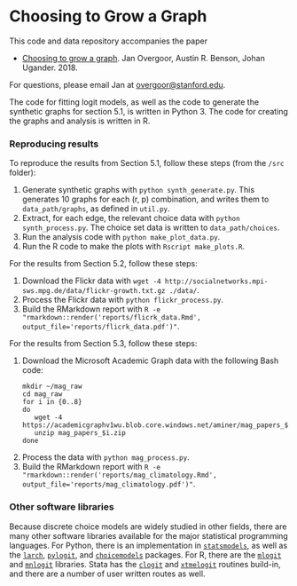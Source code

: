 # Choosing to Grow a Graph

This code and data repository accompanies the paper

- [Choosing to grow a graph](..). Jan Overgoor, Austin R. Benson, Johan Ugander. 2018.

For questions, please email Jan at overgoor@stanford.edu.

The code for fitting logit models, as well as the code to generate the synthetic graphs for section 5.1, is written in Python 3. The code for creating the graphs and analysis is written in R.

### Reproducing results

To reproduce the results from Section 5.1, follow these steps (from the `/src` folder):

1. Generate synthetic graphs with `python synth_generate.py`. This generates 10 graphs for each (r, p) combination, and writes them to `data_path/graphs`, as defined in `util.py`.
2. Extract, for each edge, the relevant choice data with `python synth_process.py`. The choice set data is written to `data_path/choices`.
3. Run the analysis code with `python make_plot_data.py`.
4. Run the R code to make the plots with `Rscript make_plots.R`.

For the results from Section 5.2, follow these steps:

1. Download the Flickr data with `wget -4 http://socialnetworks.mpi-sws.mpg.de/data/flickr-growth.txt.gz ./data/`.
2. Process the Flickr data with `python flickr_process.py`.
3. Build the RMarkdown report with `R -e "rmarkdown::render('reports/flicrk_data.Rmd', output_file='reports/flicrk_data.pdf')"`.

For the results from Section 5.3, follow these steps:

1. Download the Microsoft Academic Graph data with the following Bash code:
    ```
    mkdir ~/mag_raw
    cd mag_raw
    for i in {0..8}
    do
       wget -4 https://academicgraphv1wu.blob.core.windows.net/aminer/mag_papers_$i.zip
       unzip mag_papers_$i.zip
    done
    ```
2. Process the data with `python mag_process.py`.
2. Build the RMarkdown report with `R -e "rmarkdown::render('reports/mag_climatology.Rmd', output_file='reports/mag_climatology.pdf')"`.


### Other software libraries

Because discrete choice models are widely studied in other fields, there are many other software libraries available for the major statistical programming languages. For Python, there is an implementation in [`statsmodels`](https://www.statsmodels.org/dev/examples/notebooks/generated/discrete_choice_example.html), as well as the [`larch`](https://larch.readthedocs.io/en/latest/), [`pylogit`](https://pypi.org/project/pylogit/), and [`choicemodels`](https://github.com/UDST/choicemodels) packages. For R, there are the [`mlogit`](https://cran.r-project.org/web/packages/mlogit/vignettes/mlogit.pdf) and [`mnlogit`](https://cran.r-project.org/web/packages/mnlogit/vignettes/mnlogit.pdf) libraries. Stata has the [`clogit`](https://www.stata.com/manuals13/rclogit.pdf) and [`xtmelogit`](https://www.stata.com/help11.cgi?xtmelogit) routines build-in, and there are a number of user written routes as well.


